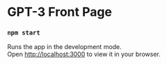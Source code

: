 # GPT-3 Front Page

### `npm start`

Runs the app in the development mode.\
Open [http://localhost:3000](http://localhost:3000) to view it in your browser.